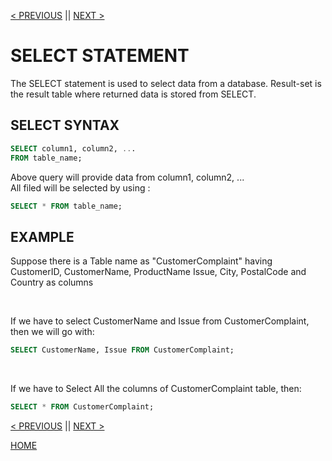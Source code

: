 [< PREVIOUS](syntax.md.md) || [NEXT >](selectdistinct.md)
# SELECT STATEMENT

The SELECT statement is used to select data from a database.
Result-set is the result table where returned data is stored from SELECT.
<br />

## SELECT SYNTAX
```SQL
SELECT column1, column2, ...
FROM table_name;
```
Above query will provide data from column1, column2, ...
<br />
All filed will be selected by using :
```sql
SELECT * FROM table_name;
```

## EXAMPLE
Suppose there is a Table name as "CustomerComplaint" having CustomerID, CustomerName, ProductName
Issue, City, PostalCode and Country as columns 

<br />

If we have to select CustomerName and Issue from CustomerComplaint, then we will go with:
```sql
SELECT CustomerName, Issue FROM CustomerComplaint;
```
<br />

If we have to Select All the columns of CustomerComplaint table, then:
```sql
SELECT * FROM CustomerComplaint;
```

[< PREVIOUS](syntax.md.md) || [NEXT >](selectdistinct.md)

[HOME](README.md)
